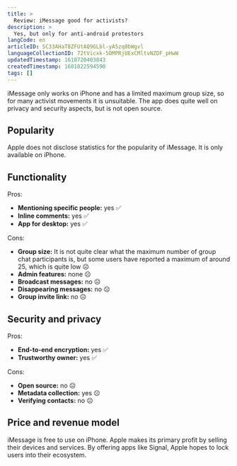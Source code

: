 ```yaml
---
title: >
  Review: iMessage good for activists?
description: >
  Yes, but only for anti-android protestors
langCode: en
articleID: SC33AHaT8ZFUtAQ9GLbl-yA5zq8bWgvl
languageCollectionID: 72tVicxk-5OMPRjUExCMltvNZDF_pHwW
updatedTimestamp: 1610720403843
createdTimestamp: 1601822594590
tags: []
---
```


iMessage only works on iPhone and has a limited maximum group size, so for many activist movements it is unsuitable. The app does quite well on privacy and security aspects, but is not open source.

## **Popularity**

Apple does not disclose statistics for the popularity of iMessage. It is only available on iPhone.

## **Functionality**

Pros:

-   **Mentioning specific people:** yes ✅
-   **Inline comments:** yes ✅
-   **App for desktop:** yes ✅

Cons:

-   **Group size:** It is not quite clear what the maximum number of group chat participants is, but some users have reported a maximum of around 25, which is quite low ☹️
-   **Admin features:** none ☹️
-   **Broadcast messages:** no ☹️
-   **Disappearing messages:** no ☹️
-   **Group invite link:** no ☹️

## **Security and privacy**

Pros:

-   **End-to-end encryption:** yes ✅
-   **Trustworthy owner:** yes ✅

Cons:

-   **Open source:** no ☹️
-   **Metadata collection:** yes ☹️
-   **Verifying contacts:** no ☹️

## **Price and revenue model**

iMessage is free to use on iPhone. Apple makes its primary profit by selling their devices and services. By offering apps like Signal, Apple hopes to lock users into their ecosystem.